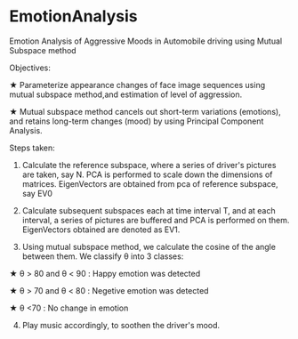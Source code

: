 # EmotionAnalysis
Emotion Analysis of Aggressive Moods in Automobile driving using Mutual Subspace method

Objectives:

★ Parameterize appearance changes of face image sequences using mutual subspace method,and estimation of level of aggression. 

★ Mutual subspace method cancels out short-term variations (emotions), and retains long-term changes (mood) by using Principal Component Analysis.

Steps taken:

1) Calculate the reference subspace, where a series of driver's pictures are taken, say N. PCA is performed to scale down the dimensions of matrices. EigenVectors are obtained from pca of reference subspace, say EV0


2) Calculate subsequent subspaces each at time interval T, and at each interval, a series of pictures are buffered and PCA is performed on them. EigenVectors obtained are denoted as EV1.


3) Using mutual subspace method, we calculate the cosine of the angle between them. We classify θ into 3 classes: 

★ θ > 80 and θ < 90 : Happy emotion was detected 

★ θ > 70 and θ < 80 : Negetive emotion was detected 

★ θ <70 : No change in emotion


4) Play music accordingly, to soothen the driver's mood.
